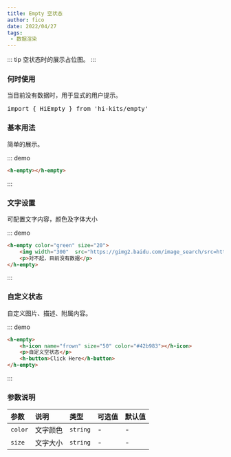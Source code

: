 ```yaml
---
title: Empty 空状态
author: fico
date: 2022/04/27
tags:
 - 数据渲染
---
```

::: tip
空状态时的展示占位图。
:::
### 何时使用
当目前没有数据时，用于显式的用户提示。
<pre class="language-ts">
import { HiEmpty } from 'hi-kits/empty'
</pre>


### 基本用法

简单的展示。

::: demo
```html
<h-empty></h-empty>

```
:::

### 文字设置

可配置文字内容，颜色及字体大小

::: demo
```html
<h-empty color="green" size="20">
    <img width="300"  src="https://gimg2.baidu.com/image_search/src=http%3A%2F%2Fimg.zcool.cn%2Fcommunity%2F01d29258cce264a801219c77ec3f60.png&refer=http%3A%2F%2Fimg.zcool.cn&app=2002&size=f9999,10000&q=a80&n=0&g=0n&fmt=auto?sec=1661074999&t=f35b6021033e83a5e45e6a40c184d79c">
    <p>对不起，目前没有数据</p>
</h-empty>

```
:::

### 自定义状态

自定义图片、描述、附属内容。

::: demo
```html
<h-empty>
    <h-icon name="frown" size="50" color="#42b983"></h-icon>
    <p>自定义空状态</p>
    <h-button>Click Here</h-button>
</h-empty>
```
:::

### 参数说明

|参数|说明|类型|可选值|默认值
|:--|:--|:--|:-----|:---
|   `color`    |文字颜色     |`string`       |   -     |     -
|   `size`    |文字大小   |`string`       |   -     |     -
